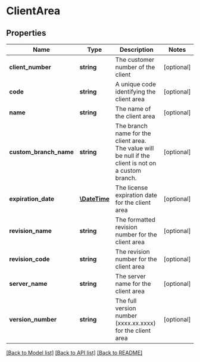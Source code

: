 # ClientArea

## Properties
Name | Type | Description | Notes
------------ | ------------- | ------------- | -------------
**client_number** | **string** | The customer number of the client | [optional] 
**code** | **string** | A unique code identifying the client area | [optional] 
**name** | **string** | The name of the client area | [optional] 
**custom_branch_name** | **string** | The branch name for the client area.  The value will be null if the client is not on a custom branch. | [optional] 
**expiration_date** | [**\DateTime**](\DateTime.md) | The license expiration date for the client area | [optional] 
**revision_name** | **string** | The formatted revision number for the client area | [optional] 
**revision_code** | **string** | The revision number for the client area | [optional] 
**server_name** | **string** | The server name for the client area | [optional] 
**version_number** | **string** | The full version number (xxxx.xx.xxxx) for the client area | [optional] 

[[Back to Model list]](../README.md#documentation-for-models) [[Back to API list]](../README.md#documentation-for-api-endpoints) [[Back to README]](../README.md)


